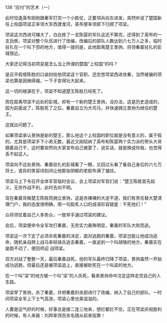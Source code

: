 138 “应付”的艺术（一）






此时恰逢英布刚刚跟秦军打完一个小胜仗，正要领兵向东进发，突然听说了楚国新任上柱国项梁正率领大军西渡淮河，英布便率领部下归顺了项梁。

项梁这次西进可赚大了，白白拣了一支陈婴的军队这还不算完，还得到了英布的一支劲旅，项梁对整个队伍进行了改编，改编后的部队人数达到六七万人之多，临时驻扎在一个叫下邳的地方，值得一提的是，此地距离楚王景驹、将领秦嘉驻扎的彭城很近。



大家还记得当初项梁是怎么当上所谓的楚国“上柱国”的吗？

是召平假借陈胜的口谕封给他项梁这个官职，还忽悠项梁西进攻秦，当然被骗的项梁也算是因祸得福，一下子变得壮大起来。

这一切的根源在于，项梁不知道楚王陈胜已经死了。

而在距离项梁不远处的彭城，却有一个新的楚王景驹，没办法，这是历史造成的，因为前面说了，陈胜死了之后，秦嘉自立为大司马，并快速拥立景驹为继任的楚王。

这就出问题了。



如果项梁承认景驹是新的楚王，那么他这个上柱国的职位就是没有意义的，属于假的，尤其是项梁手下小弟无数，最近又刚招纳了英布和陈婴两个实力派的带头大哥跟着自己干，这时要突然向大家宣布自己被耍了，说实话，就是换成你我，也觉得丢不起这人。

项梁向不远处景驹、秦嘉驻扎的彭城看了一眼，又回过头看了看自己身后的六七万将士，诡异的笑容顷刻间让他那张阴郁的老脸布满了皱纹。

项梁马上下令召开全体军官临时会议，会上项梁对军官们说：“楚王陈胜首先起义，无奈作战不利，此时去向不明。



现在秦嘉背叛楚王陈胜而拥立景驹，这是赤裸裸的大逆不道，我们有责任替大楚清理门户，我的态度很明确，用一句脍炙人口的成语形容就是：干死他们！”

众将领仗着自己人多势众，一致举手通过项梁的建议。

会后，项梁便命令全军攻打秦嘉，无奈实力悬殊明显，秦嘉的军队大败而逃。

项梁这一次下定了必须杀死秦嘉的决定，面对逃跑的秦嘉，项梁岂能让他成功逃命，随机亲自跨上战马率轻骑兵追击秦嘉，一直追到一个叫胡陵的地方，秦嘉实在是跑不动了，便回师迎
战项梁。



双方对战了整整一天，最后秦嘉战死，他的军队最终归降了项梁，景驹虽然一开始成功逃跑，但最后还是被项梁追上，直接被砍死在一个叫梁的地方。

在一个叫“梁”的地方被一个叫“梁”的人杀死，看来景驹命中注定这样走完自己的人生路。

项梁宰了景驹，杀了秦嘉，并把秦嘉的余部进行了改编，纳入了自己的部队，一时间项梁全军上下士气高涨，项梁心里也美滋滋的。

人要是运气好的时候，好事总是接二连三地来，想拦都拦不住，正在项梁庆祝胜利的时候，有人来报：刘邦率领百余名随从前来投靠！

